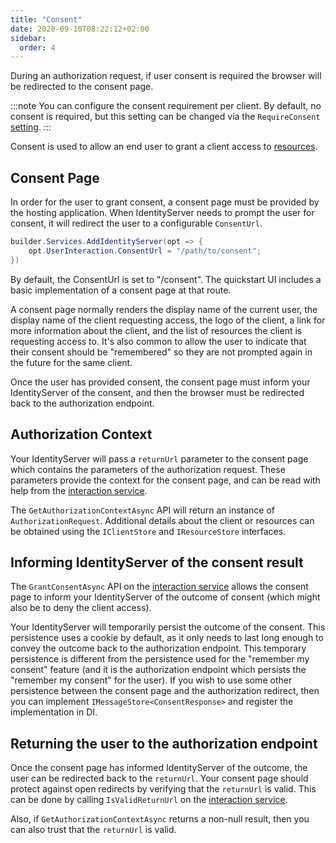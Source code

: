 ```yaml
---
title: "Consent"
date: 2020-09-10T08:22:12+02:00
sidebar:
  order: 4
---
```


During an authorization request, if user consent is required the browser will be redirected to the consent page.

:::note
You can configure the consent requirement per client. By default, no consent is required, but this setting can be changed via the `RequireConsent` [setting](/identityserver/v7/reference/models/client#consent-screen).
:::

Consent is used to allow an end user to grant a client access to [resources](/identityserver/v7/fundamentals/resources).

## Consent Page
In order for the user to grant consent, a consent page must be provided by the
hosting application. When IdentityServer needs to prompt the
user for consent, it will redirect the user to a configurable `ConsentUrl`. 
```csharp
builder.Services.AddIdentityServer(opt => {
    opt.UserInteraction.ConsentUrl = "/path/to/consent";
})
```
By default, the ConsentUrl is set to "/consent".  The quickstart UI includes a
basic implementation of a consent page at that route.

A consent page normally renders the display name of the current user, 
the display name of the client requesting access, 
the logo of the client, 
a link for more information about the client, 
and the list of resources the client is requesting access to.
It's also common to allow the user to indicate that their consent should be "remembered" so they are not prompted again in the future for the same client.

Once the user has provided consent, the consent page must inform your IdentityServer of the consent, and then the browser must be redirected back to the authorization endpoint. 

## Authorization Context
Your IdentityServer will pass a `returnUrl` parameter to the consent page which contains the parameters of the authorization request.
These parameters provide the context for the consent page, and can be read with help from the [interaction service](/identityserver/v7/reference/services/interaction_service).

The `GetAuthorizationContextAsync` API will return an instance of `AuthorizationRequest`. Additional details about the client or resources can be obtained using the `IClientStore` and `IResourceStore` interfaces. 

## Informing IdentityServer of the consent result
The `GrantConsentAsync` API on the [interaction service](/identityserver/v7/reference/services/interaction_service) allows the consent page to inform your IdentityServer of the outcome of consent (which might also be to deny the client access).

Your IdentityServer will temporarily persist the outcome of the consent.
This persistence uses a cookie by default, as it only needs to last long enough to convey the outcome back to the authorization endpoint.
This temporary persistence is different from the persistence used for the "remember my consent" feature (and it is the authorization endpoint which persists the "remember my consent" for the user).
If you wish to use some other persistence between the consent page and the authorization redirect, then you can implement `IMessageStore<ConsentResponse>` and register the implementation in DI.

## Returning the user to the authorization endpoint
Once the consent page has informed IdentityServer of the outcome, the user can be redirected back to the `returnUrl`. 
Your consent page should protect against open redirects by verifying that the `returnUrl` is valid.
This can be done by calling `IsValidReturnUrl` on the [interaction service](/identityserver/v7/reference/services/interaction_service).

Also, if `GetAuthorizationContextAsync` returns a non-null result, then you can also trust that the `returnUrl` is valid.



